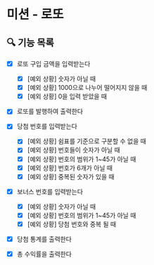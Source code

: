 # 미션 - 로또

## 🔍 기능 목록
- [x] 로또 구입 금액을 입력받는다
  - [x] [예외 상황] 숫자가 아닐 때
  - [x] [예외 상황] 1000으로 나누어 떨어지지 않을 때
  - [x] [예외 상황] 0을 입력 받았을 때
- [x] 로또를 발행하여 출력한다
- [X] 당첨 번호를 입력받는다
  - [X] [예외 상황] 쉼표를 기준으로 구분할 수 없을 때
  - [X] [예외 상황] 번호들이 숫자가 아닐 때
  - [X] [예외 상황] 번호의 범위가 1~45가 아닐 때
  - [X] [예외 상황] 번호가 6개가 아닐 때
  - [X] [예외 상황] 중복된 숫자가 있을 때
- [x] 보너스 번호를 입력받는다
  - [x] [예외 상황] 숫자가 아닐 때
  - [x] [예외 상황] 번호의 범위가 1~45가 아닐 때
  - [x] [예외 상황] 당첨 번호와 중복 될 때
- [x] 당첨 통계를 출력한다
- [x] 총 수익률을 출력한다


